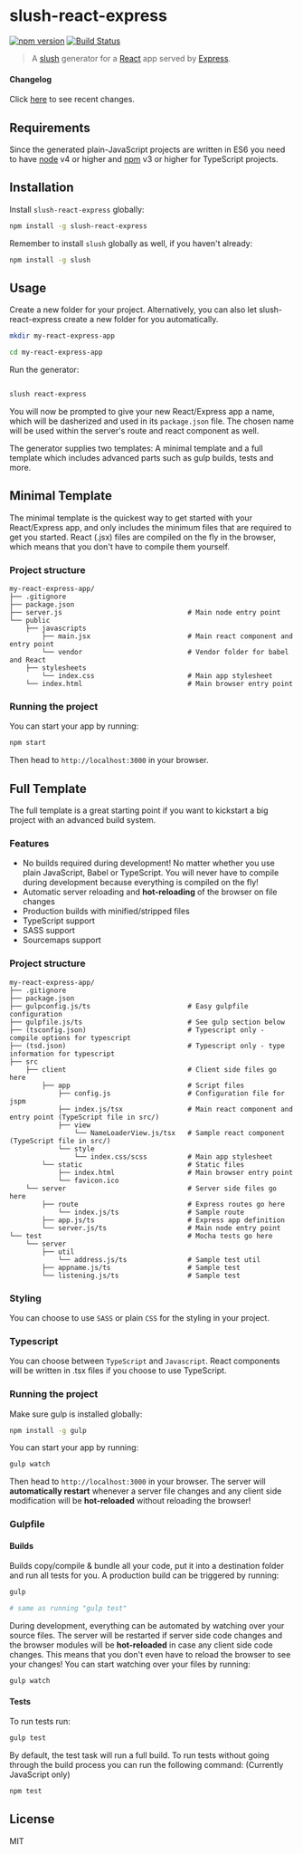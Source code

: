 slush-react-express
==============

[![npm version](https://badge.fury.io/js/slush-react-express.svg)](http://badge.fury.io/js/slush-react-express) [![Build Status](https://travis-ci.org/peterjuras/slush-react-express.svg?branch=master)](https://travis-ci.org/peterjuras/slush-react-express)

> A [slush](http://slushjs.github.io) generator for a [React](https://facebook.github.io/react/) app served by [Express](http://expressjs.com/).

#### Changelog

Click [here](CHANGELOG.md) to see recent changes.

## Requirements

Since the generated plain-JavaScript projects are written in ES6 you need to have [node](https://nodejs.org/) v4 or higher and [npm](https://www.npmjs.com/package/npm) v3 or higher for TypeScript projects.

## Installation

Install `slush-react-express` globally:

```bash
npm install -g slush-react-express
```

Remember to install `slush` globally as well, if you haven't already:

```bash
npm install -g slush
```

## Usage

Create a new folder for your project. Alternatively, you can also let slush-react-express create a new folder for you automatically.

```bash
mkdir my-react-express-app

cd my-react-express-app
```

Run the generator:

```bash

slush react-express
```

You will now be prompted to give your new React/Express app a name, which will be dasherized and used in its `package.json` file. The chosen name will be used within the server's route and react component as well.

The generator supplies two templates: A minimal template and a full template which includes advanced parts such as gulp builds, tests and more.

## Minimal Template

The minimal template is the quickest way to get started with your React/Express app, and only includes the minimum files that are required to get you started. React (.jsx) files are compiled on the fly in the browser, which means that you don't have to compile them yourself.

### Project structure

```
my-react-express-app/
├── .gitignore
├── package.json
├── server.js                               # Main node entry point
└── public
    ├── javascripts
        ├── main.jsx                        # Main react component and entry point
        └── vendor                          # Vendor folder for babel and React
    ├── stylesheets
        └── index.css                       # Main app stylesheet
    └── index.html                          # Main browser entry point
```
### Running the project

You can start your app by running:

```bash
npm start
```

Then head to `http://localhost:3000` in your browser.

## Full Template

The full template is a great starting point if you want to kickstart a big project with an advanced build system.

### Features
* No builds required during development! No matter whether you use plain JavaScript, Babel or TypeScript. You will never have to compile during development because everything is compiled on the fly!
* Automatic server reloading and **hot-reloading** of the browser on file changes
* Production builds with minified/stripped files
* TypeScript support
* SASS support
* Sourcemaps support

### Project structure

```
my-react-express-app/
├── .gitignore
├── package.json
├── gulpconfig.js/ts                        # Easy gulpfile configuration
├── gulpfile.js/ts                          # See gulp section below
├── (tsconfig.json)                         # Typescript only - compile options for typescript
├── (tsd.json)                              # Typescript only - type information for typescript
├── src
    ├── client                              # Client side files go here
        ├── app                             # Script files
            ├── config.js                   # Configuration file for jspm
            ├── index.js/tsx                # Main react component and entry point (TypeScript file in src/)
            ├── view
                └── NameLoaderView.js/tsx   # Sample react component (TypeScript file in src/)
            └── style
                └── index.css/scss          # Main app stylesheet
        └── static                          # Static files
            ├── index.html                  # Main browser entry point
            └── favicon.ico                          
    └── server                              # Server side files go here
        ├── route                           # Express routes go here
            └── index.js/ts                 # Sample route
        ├── app.js/ts                       # Express app definition
        └── server.js/ts                    # Main node entry point
└── test                                    # Mocha tests go here
    └── server
        ├── util                                
            └── address.js/ts               # Sample test util
        ├── appname.js/ts                   # Sample test
        └── listening.js/ts                 # Sample test
```

### Styling

You can choose to use `SASS` or plain `CSS` for the styling in your project.

### Typescript

You can choose between `TypeScript` and `Javascript`. React components will be written in .tsx files if you choose to use TypeScript.

### Running the project

Make sure gulp is installed globally:

```bash
npm install -g gulp
```

You can start your app by running:

```bash
gulp watch
```

Then head to `http://localhost:3000` in your browser. The server will **automatically restart** whenever a server file changes and any client side modification will be **hot-reloaded** without reloading the browser!

### Gulpfile

#### Builds

Builds copy/compile & bundle all your code, put it into a destination folder and run all tests for you. A production build can be triggered by running:

```bash
gulp

# same as running "gulp test"
```

During development, everything can be automated by watching over your source files. The server will be restarted if server side code changes and the browser modules will be **hot-reloaded** in case any client side code changes. This means that you don't even have to reload the browser to see your changes!
You can start watching over your files by running:

```bash
gulp watch
```

#### Tests

To run tests run:

```bash
gulp test
```

By default, the test task will run a full build. To run tests without going through the build process you can run the following command: (Currently JavaScript only)

```bash
npm test
```

## License

MIT
